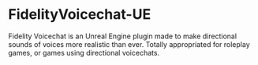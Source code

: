 # FidelityVoicechat-UE
Fidelity Voicechat is an Unreal Engine plugin made to make directional sounds of voices more realistic than ever. Totally appropriated for roleplay games, or games using directional voicechats.
